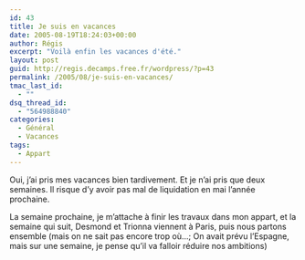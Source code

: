 ```yaml
---
id: 43
title: Je suis en vacances
date: 2005-08-19T18:24:03+00:00
author: Régis
excerpt: "Voilà enfin les vacances d'été."
layout: post
guid: http://regis.decamps.free.fr/wordpress/?p=43
permalink: /2005/08/je-suis-en-vacances/
tmac_last_id:
  - ""
dsq_thread_id:
  - "564988840"
categories:
  - Général
  - Vacances
tags:
  - Appart
---
```

Oui, j’ai pris mes vacances bien tardivement. Et je n’ai pris que deux semaines. Il risque d’y avoir pas mal de liquidation en mai l’année prochaine.

La semaine prochaine, je m’attache à finir les travaux dans mon appart, et la semaine qui suit, Desmond et Trionna viennent à Paris, puis nous partons ensemble (mais on ne sait pas encore trop où…; On avait prévu l’Espagne, mais sur une semaine, je pense qu’il va falloir réduire nos ambitions)
